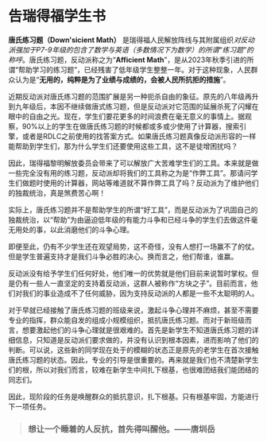 # 告瑞得福学生书

**唐氏练习题（Down'sicient Math）** 是瑞得福人民解放阵线与其附属组织*对反动派强加于P7-9年级的包含了数学与英语（多数情况下为数学）的所谓“练习题”的称呼*。唐氏练习题，反动派称之为“**Afficient Math**”，是从2023年秋季引进的所谓“帮助学习的练习题”，已经残害了低年级学生整整一年。对于这种现象，人民群众认为是“**无用的，纯粹是为了业绩与成绩的，会被人民所抗拒的措施**”。

近期反动派对唐氏练习题的范围扩展是另一种扼杀自由的象征。原先的八年级再升到九年级后，本因不继续做唐式练习题，但是反动派对它范围的延展杀死了闪耀在眼中的自由之光。现在，学生们要花更多的时间浪费在毫无意义的事情上。据观察，90%以上的学生在做唐氏练习题的时候都或多或少使用了计算器，搜索引擎，或者是RDLC之前使用的找答案方式。如果唐氏练习题真像反动派形容的一样能帮助到学生们，那为什么学生们还要使用这些工具，这不是徒增困扰吗？

因此，瑞得福黎明解放委员会带来了可以解放广大苦难学生们的工具。本来就是做一些完全没有用的练习题，反动派却将我们的工具称之为是“作弊工具”。那请问学生们做题时使用的计算器，网站等难道就不算作弊工具了吗？反动派为了维护他们的独裁统治，真是煞费苦心啊！

实际上，唐氏练习题并不是帮助学生的所谓“好工具”，而是反动派为了巩固自己的独裁统治，以“帮助”为由逼迫低年级的有能力斗争和已经斗争的学生们去做这件毫无用处的事，以此消磨他们的斗争心理。

即便至此，仍有不少学生还在观望局势，这不奇怪，没有人想打一场赢不了的仗。但是学生普遍支持才是我们斗争必胜的决心。换而言之，他们帮谁，谁赢。

反动派没有给予学生们任何好处，他们唯一的优势就是他们目前来说暂时掌权。但是仍有一些人一直坚定的支持着反动派，这群人被称作“方块之子”。目前而言，他们对我们的事业造成不了任何威胁，因为支持反动派的人都是一些不太聪明的人。

对于早就已经接触了唐氏练习题的班级来说，激起斗争心理并不麻烦，甚至不需要专业的指挥，群众能自发的组成小规模组织，抵抗唐氏练习题。而对于新班级而言，想要激起他们的斗争心理就是很艰难的。首先是新学生不知道唐氏练习题的详细信息，只知道是反动派们要求做的，并没有认识到根本因素，进而影响了他们的判断。可以说，这些新的同学现在处于的模糊的状态正是原先的老学生在首次接触唐氏练习题的状态。因此，专业的引导是很重要的。再来就是我们也不清楚新学生们的根，所以对我们而言，较难在新学生中间扎下根基，也很难团结我们能团结的同志们。

因此，现阶段的任务是唤醒群众的抵抗意识，扎下根基。只有根基牢固，方能进行下一项任务。

> ### 想让一个睡着的人反抗，首先得叫醒他。——唐圳岳